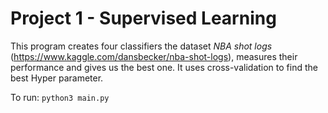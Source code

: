 # Project 1 - Supervised Learning

This program creates four classifiers the dataset _NBA shot logs_ 
(https://www.kaggle.com/dansbecker/nba-shot-logs),
measures their performance and gives us the best one. 
It uses cross-validation to find the best Hyper parameter. 

To run: `python3 main.py` 